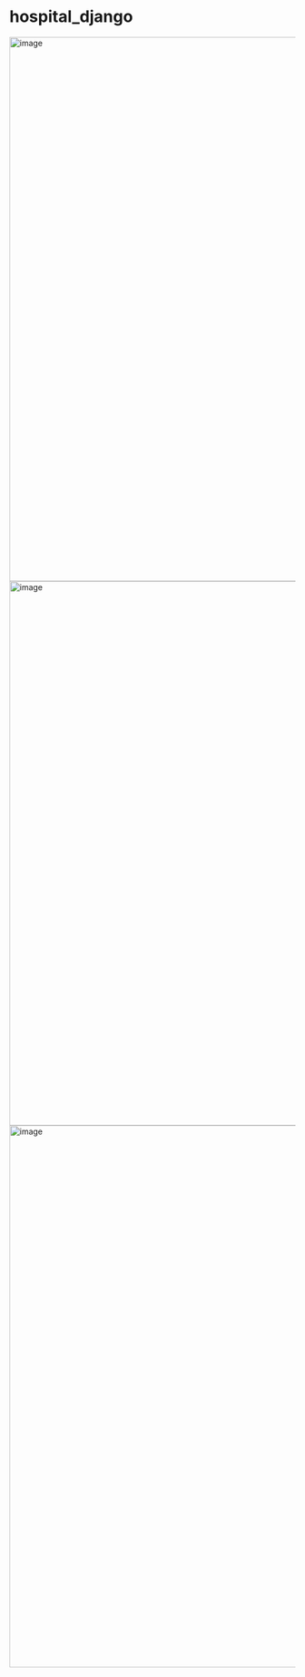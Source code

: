 # hospital_django
<img width="959" alt="image" src="https://github.com/aditimahabole/hospital_django/assets/78752342/258f1e37-5ae6-4bfd-9bb9-16d7806e01fd">

<img width="959" alt="image" src="https://github.com/aditimahabole/hospital_django/assets/78752342/fb2c8c9b-27a0-4d2b-98b3-a617eb35407f">

<img width="955" alt="image" src="https://github.com/aditimahabole/hospital_django/assets/78752342/4343403d-4690-4de5-b3dd-0dfcbadd48bc">


